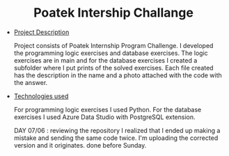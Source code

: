 <h1 align="center">  Poatek Intership Challange </h1>




* [Project Description](#descrição-do-projeto)

     Project consists of Poatek Internship Program Challenge. I developed the programming logic exercises and database exercises.
     The logic exercises are in main and for the database exercises I created a subfolder where I put prints of the solved exercises. Each file created has the                description in the name and a photo attached with the code with the answer.

* [Technologies used](#tecnologias-utilizadas)
 
 
 
     For programming logic exercises I used Python. For the database exercises I used Azure Data Studio with PostgreSQL extension.
     
     
     
     
     DAY 07/06 : reviewing the repository I realized that I ended up making a mistake and sending the same code twice. I'm uploading the corrected version and it originates. done before Sunday.
